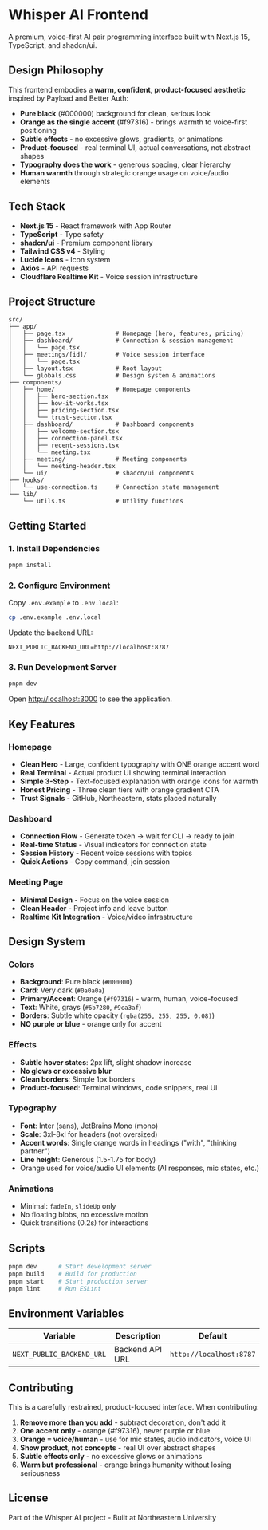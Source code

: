 # Whisper AI Frontend

A premium, voice-first AI pair programming interface built with Next.js 15, TypeScript, and shadcn/ui.

## Design Philosophy

This frontend embodies a **warm, confident, product-focused aesthetic** inspired by Payload and Better Auth:

- **Pure black** (#000000) background for clean, serious look
- **Orange as the single accent** (#f97316) - brings warmth to voice-first positioning
- **Subtle effects** - no excessive glows, gradients, or animations
- **Product-focused** - real terminal UI, actual conversations, not abstract shapes
- **Typography does the work** - generous spacing, clear hierarchy
- **Human warmth** through strategic orange usage on voice/audio elements

## Tech Stack

- **Next.js 15** - React framework with App Router
- **TypeScript** - Type safety
- **shadcn/ui** - Premium component library
- **Tailwind CSS v4** - Styling
- **Lucide Icons** - Icon system
- **Axios** - API requests
- **Cloudflare Realtime Kit** - Voice session infrastructure

## Project Structure

```
src/
├── app/
│   ├── page.tsx              # Homepage (hero, features, pricing)
│   ├── dashboard/            # Connection & session management
│   │   └── page.tsx
│   ├── meetings/[id]/        # Voice session interface
│   │   └── page.tsx
│   ├── layout.tsx            # Root layout
│   └── globals.css           # Design system & animations
├── components/
│   ├── home/                 # Homepage components
│   │   ├── hero-section.tsx
│   │   ├── how-it-works.tsx
│   │   ├── pricing-section.tsx
│   │   └── trust-section.tsx
│   ├── dashboard/            # Dashboard components
│   │   ├── welcome-section.tsx
│   │   ├── connection-panel.tsx
│   │   ├── recent-sessions.tsx
│   │   └── meeting.tsx
│   ├── meeting/              # Meeting components
│   │   └── meeting-header.tsx
│   └── ui/                   # shadcn/ui components
├── hooks/
│   └── use-connection.ts     # Connection state management
└── lib/
    └── utils.ts              # Utility functions
```

## Getting Started

### 1. Install Dependencies

```bash
pnpm install
```

### 2. Configure Environment

Copy `.env.example` to `.env.local`:

```bash
cp .env.example .env.local
```

Update the backend URL:

```env
NEXT_PUBLIC_BACKEND_URL=http://localhost:8787
```

### 3. Run Development Server

```bash
pnpm dev
```

Open [http://localhost:3000](http://localhost:3000) to see the application.

## Key Features

### Homepage
- **Clean Hero** - Large, confident typography with ONE orange accent word
- **Real Terminal** - Actual product UI showing terminal interaction
- **Simple 3-Step** - Text-focused explanation with orange icons for warmth
- **Honest Pricing** - Three clean tiers with orange gradient CTA
- **Trust Signals** - GitHub, Northeastern, stats placed naturally

### Dashboard
- **Connection Flow** - Generate token → wait for CLI → ready to join
- **Real-time Status** - Visual indicators for connection state
- **Session History** - Recent voice sessions with topics
- **Quick Actions** - Copy command, join session

### Meeting Page
- **Minimal Design** - Focus on the voice session
- **Clean Header** - Project info and leave button
- **Realtime Kit Integration** - Voice/video infrastructure

## Design System

### Colors
- **Background**: Pure black (`#000000`)
- **Card**: Very dark (`#0a0a0a`)
- **Primary/Accent**: Orange (`#f97316`) - warm, human, voice-focused
- **Text**: White, grays (`#6b7280`, `#9ca3af`)
- **Borders**: Subtle white opacity (`rgba(255, 255, 255, 0.08)`)
- **NO purple or blue** - orange only for accent

### Effects
- **Subtle hover states**: 2px lift, slight shadow increase
- **No glows or excessive blur**
- **Clean borders**: Simple 1px borders
- **Product-focused**: Terminal windows, code snippets, real UI

### Typography
- **Font**: Inter (sans), JetBrains Mono (mono)
- **Scale**: 3xl-8xl for headers (not oversized)
- **Accent words**: Single orange words in headings ("with", "thinking partner")
- **Line height**: Generous (1.5-1.75 for body)
- Orange used for voice/audio UI elements (AI responses, mic states, etc.)

### Animations
- Minimal: `fadeIn`, `slideUp` only
- No floating blobs, no excessive motion
- Quick transitions (0.2s) for interactions

## Scripts

```bash
pnpm dev      # Start development server
pnpm build    # Build for production
pnpm start    # Start production server
pnpm lint     # Run ESLint
```

## Environment Variables

| Variable | Description | Default |
|----------|-------------|---------|
| `NEXT_PUBLIC_BACKEND_URL` | Backend API URL | `http://localhost:8787` |

## Contributing

This is a carefully restrained, product-focused interface. When contributing:

1. **Remove more than you add** - subtract decoration, don't add it
2. **One accent only** - orange (#f97316), never purple or blue
3. **Orange = voice/human** - use for mic states, audio indicators, voice UI
4. **Show product, not concepts** - real UI over abstract shapes
5. **Subtle effects only** - no excessive glows or animations
6. **Warm but professional** - orange brings humanity without losing seriousness

## License

Part of the Whisper AI project - Built at Northeastern University

